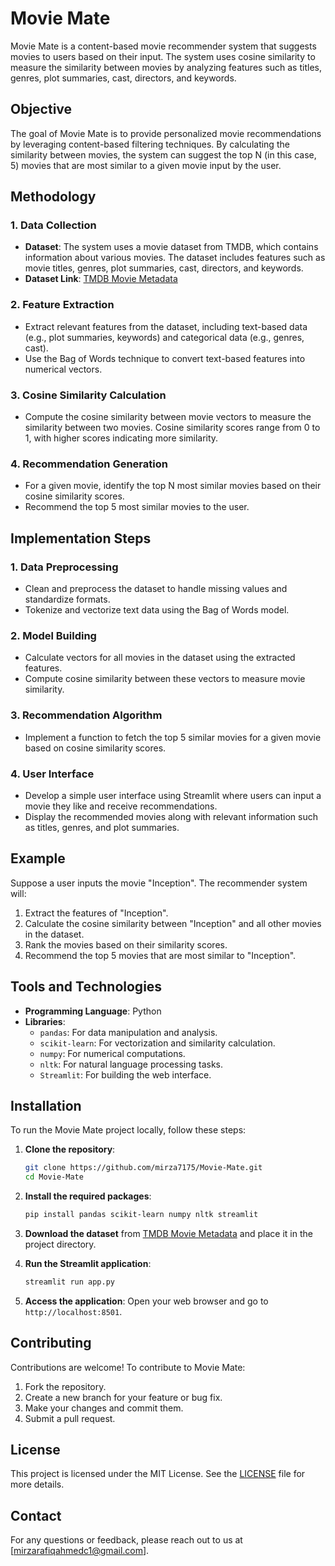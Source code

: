 # Movie Mate

Movie Mate is a content-based movie recommender system that suggests movies to users based on their input. The system uses cosine similarity to measure the similarity between movies by analyzing features such as titles, genres, plot summaries, cast, directors, and keywords.

## Objective

The goal of Movie Mate is to provide personalized movie recommendations by leveraging content-based filtering techniques. By calculating the similarity between movies, the system can suggest the top N (in this case, 5) movies that are most similar to a given movie input by the user.

## Methodology

### 1. Data Collection

- **Dataset**: The system uses a movie dataset from TMDB, which contains information about various movies. The dataset includes features such as movie titles, genres, plot summaries, cast, directors, and keywords.
- **Dataset Link**: [TMDB Movie Metadata](https://www.kaggle.com/datasets/tmdb/tmdb-movie-metadata)

### 2. Feature Extraction

- Extract relevant features from the dataset, including text-based data (e.g., plot summaries, keywords) and categorical data (e.g., genres, cast).
- Use the Bag of Words technique to convert text-based features into numerical vectors.

### 3. Cosine Similarity Calculation

- Compute the cosine similarity between movie vectors to measure the similarity between two movies. Cosine similarity scores range from 0 to 1, with higher scores indicating more similarity.

### 4. Recommendation Generation

- For a given movie, identify the top N most similar movies based on their cosine similarity scores.
- Recommend the top 5 most similar movies to the user.

## Implementation Steps

### 1. Data Preprocessing

- Clean and preprocess the dataset to handle missing values and standardize formats.
- Tokenize and vectorize text data using the Bag of Words model.

### 2. Model Building

- Calculate vectors for all movies in the dataset using the extracted features.
- Compute cosine similarity between these vectors to measure movie similarity.

### 3. Recommendation Algorithm

- Implement a function to fetch the top 5 similar movies for a given movie based on cosine similarity scores.

### 4. User Interface

- Develop a simple user interface using Streamlit where users can input a movie they like and receive recommendations.
- Display the recommended movies along with relevant information such as titles, genres, and plot summaries.

## Example

Suppose a user inputs the movie "Inception". The recommender system will:

1. Extract the features of "Inception".
2. Calculate the cosine similarity between "Inception" and all other movies in the dataset.
3. Rank the movies based on their similarity scores.
4. Recommend the top 5 movies that are most similar to "Inception".

## Tools and Technologies

- **Programming Language**: Python
- **Libraries**:
  - `pandas`: For data manipulation and analysis.
  - `scikit-learn`: For vectorization and similarity calculation.
  - `numpy`: For numerical computations.
  - `nltk`: For natural language processing tasks.
  - `Streamlit`: For building the web interface.

## Installation

To run the Movie Mate project locally, follow these steps:

1. **Clone the repository**:
    ```bash
    git clone https://github.com/mirza7175/Movie-Mate.git
    cd Movie-Mate
    ```

2. **Install the required packages**:
    ```bash
    pip install pandas scikit-learn numpy nltk streamlit
    ```

3. **Download the dataset** from [TMDB Movie Metadata](https://www.kaggle.com/datasets/tmdb/tmdb-movie-metadata) and place it in the project directory.

4. **Run the Streamlit application**:
    ```bash
    streamlit run app.py
    ```

5. **Access the application**: Open your web browser and go to `http://localhost:8501`.

## Contributing

Contributions are welcome! To contribute to Movie Mate:

1. Fork the repository.
2. Create a new branch for your feature or bug fix.
3. Make your changes and commit them.
4. Submit a pull request.

## License

This project is licensed under the MIT License. See the [LICENSE](LICENSE) file for more details.

## Contact

For any questions or feedback, please reach out to us at [mirzarafiqahmedc1@gmail.com].
